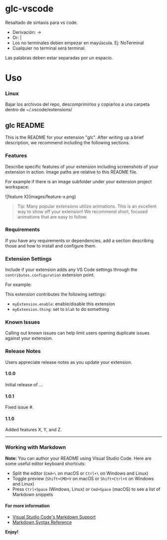 # glc-vscode
Resaltado de sintaxis para vs code.
- Derivación: ->
- Or: | 
- Los no terminales deben empezar en mayúscula. Ej: NoTerminal
- Cualquier no terminal será terminal.

Las palabras deben estar separadas por un espacio.

# Uso
### Linux
Bajar los archivos del repo, descomprimirlos y copiarlos a una carpeta dentro de ~/.vscode/extensions/

## glc README

This is the README for your extension "glc". After writing up a brief description, we recommend including the following sections.

### Features

Describe specific features of your extension including screenshots of your extension in action. Image paths are relative to this README file.

For example if there is an image subfolder under your extension project workspace:

\!\[feature X\]\(images/feature-x.png\)

> Tip: Many popular extensions utilize animations. This is an excellent way to show off your extension! We recommend short, focused animations that are easy to follow.

### Requirements

If you have any requirements or dependencies, add a section describing those and how to install and configure them.

### Extension Settings

Include if your extension adds any VS Code settings through the `contributes.configuration` extension point.

For example:

This extension contributes the following settings:

* `myExtension.enable`: enable/disable this extension
* `myExtension.thing`: set to `blah` to do something

### Known Issues

Calling out known issues can help limit users opening duplicate issues against your extension.

### Release Notes

Users appreciate release notes as you update your extension.

#### 1.0.0

Initial release of ...

#### 1.0.1

Fixed issue #.

#### 1.1.0

Added features X, Y, and Z.

-----------------------------------------------------------------------------------------------------------

### Working with Markdown

**Note:** You can author your README using Visual Studio Code.  Here are some useful editor keyboard shortcuts:

* Split the editor (`Cmd+\` on macOS or `Ctrl+\` on Windows and Linux)
* Toggle preview (`Shift+CMD+V` on macOS or `Shift+Ctrl+V` on Windows and Linux)
* Press `Ctrl+Space` (Windows, Linux) or `Cmd+Space` (macOS) to see a list of Markdown snippets

#### For more information

* [Visual Studio Code's Markdown Support](http://code.visualstudio.com/docs/languages/markdown)
* [Markdown Syntax Reference](https://help.github.com/articles/markdown-basics/)

**Enjoy!**
